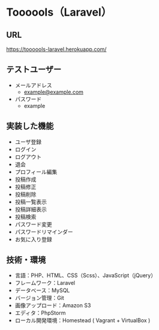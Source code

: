 # Toooools（Laravel）

## URL
https://toooools-laravel.herokuapp.com/

## テストユーザー
- メールアドレス
  - example@example.com
- パスワード
  - example

## 実装した機能
- ユーザ登録
- ログイン
- ログアウト
- 退会
- プロフィール編集
- 投稿作成
- 投稿修正
- 投稿削除
- 投稿一覧表示
- 投稿詳細表示
- 投稿検索
- パスワード変更
- パスワードリマインダー
- お気に入り登録

## 技術・環境
- 言語：PHP、HTML、CSS（Scss）、JavaScript（jQuery）
- フレームワーク：Laravel
- データベース：MySQL
- バージョン管理：Git
- 画像アップロード：Amazon S3
- エディタ：PhpStorm
- ローカル開発環境：Homestead ( Vagrant + VirtualBox )
